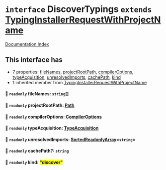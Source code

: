 # `interface` DiscoverTypings `extends` [TypingInstallerRequestWithProjectName](../interface.TypingInstallerRequestWithProjectName/README.md)

[Documentation Index](../README.md)

## This interface has

- 7 properties:
[fileNames](#-readonly-filenames-string),
[projectRootPath](#-readonly-projectrootpath-path),
[compilerOptions](#-readonly-compileroptions-compileroptions),
[typeAcquisition](#-readonly-typeacquisition-typeacquisition),
[unresolvedImports](#-readonly-unresolvedimports-sortedreadonlyarraystring),
[cachePath](#-readonly-cachepath-string),
[kind](#-readonly-kind-discover)
- 1 inherited member from [TypingInstallerRequestWithProjectName](../interface.TypingInstallerRequestWithProjectName/README.md)


#### 📄 `readonly` fileNames: `string`\[]



#### 📄 `readonly` projectRootPath: [Path](../type.Path/README.md)



#### 📄 `readonly` compilerOptions: [CompilerOptions](../interface.CompilerOptions/README.md)



#### 📄 `readonly` typeAcquisition: [TypeAcquisition](../interface.TypeAcquisition/README.md)



#### 📄 `readonly` unresolvedImports: [SortedReadonlyArray](../interface.SortedReadonlyArray/README.md)\<`string`>



#### 📄 `readonly` cachePath?: `string`



#### 📄 `readonly` kind: <mark>"discover"</mark>



